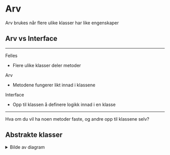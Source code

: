 # Arv

Arv brukes når flere ulike klasser har like engenskaper


## Arv vs Interface
---
Felles
- Flere ulike klasser deler metoder

Arv
- Metodene fungerer likt innad i klassene

Interface
- Opp til klassen å definere logikk innad i en klasse

---
Hva om du vil ha noen metoder faste, og andre opp til klassene selv?

## Abstrakte klasser

<details>
<summary>Bilde av diagram</summary>

![alt text](diagram.png)

</details>